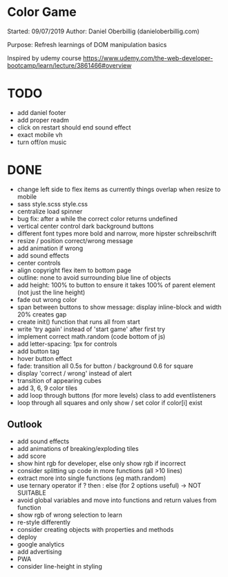 # Color Game

Started: 09/07/2019
Author: Daniel Oberbillig (danieloberbillig.com)

Purpose: Refresh learnings of DOM manipulation basics

Inspired by udemy course https://www.udemy.com/the-web-developer-bootcamp/learn/lecture/3861466#overview


# TODO
- add daniel footer
- add proper readm
- click on restart should end sound effect
- exact mobile vh
- turn off/on music


# DONE
- change left side to flex items as currently things overlap when resize to mobile
- sass style.scss style.css
- centralize load spinner
- bug fix: after a while the correct color returns undefined
- vertical center control dark background buttons
- different font types more bold and narrow, more hipster schreibschrift
- resize / position correct/wrong message
- add animation if wrong
- add sound effects
- center controls
- align copyright flex item to bottom page
- outline: none to avoid surrounding blue line of objects
- add height: 100% to button to ensure it takes 100% of parent element (not just the line height)
- fade out wrong color
- span between buttons to show message: display inline-block and width 20% creates gap
- create init() function that runs all from start
- write 'try again' instead of 'start game' after first try
- implement correct math.random (code bottom of js)
- add letter-spacing: 1px for controls
- add button tag
- hover button effect
- fade: transition all 0.5s for button / background 0.6 for square
- display 'correct / wrong' instead of alert
- transition of appearing cubes
- add 3, 6, 9 color tiles 
- add loop through buttons (for more levels) class to add eventlisteners
- loop through all squares and only show / set color if color[i] exist

## Outlook
- add sound effects
- add animations of breaking/exploding tiles
- add score
- show hint rgb for developer, else only show rgb if incorrect
- consider splitting up code in more functions (all >10 lines)
- extract more into single functions (eg math.random)
- use ternary operator if ? then : else (for 2 options useful) -> NOT SUITABLE
- avoid global variables and move into functions and return values from function
- show rgb of wrong selection to learn
- re-style differently
- consider creating objects with properties and methods
- deploy
- google analytics
- add advertising
- PWA
- consider line-height in styling